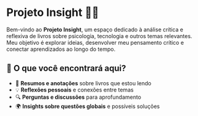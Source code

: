 # **Projeto Insight** 🧠💡

Bem-vindo ao **Projeto Insight**, um espaço dedicado à análise crítica e reflexiva de livros sobre psicologia, tecnologia e outros temas relevantes. Meu objetivo é explorar ideias, desenvolver meu pensamento crítico e conectar aprendizados ao longo do tempo.

## 📌 **O que você encontrará aqui?**

- 📖 **Resumos e anotações** sobre livros que estou lendo
- 💡 **Reflexões pessoais** e conexões entre temas
- 🔍 **Perguntas e discussões** para aprofundamento
- 🌍 **Insights sobre questões globais** e possíveis soluções